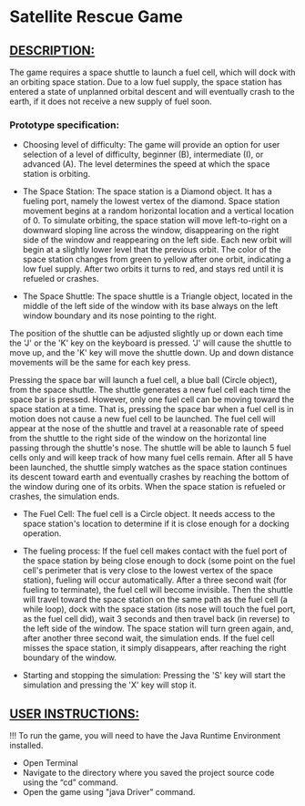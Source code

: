 # Satellite Rescue Game

## <ins>DESCRIPTION:</ins>
The game requires a space shuttle to launch a fuel cell, which will dock with an orbiting space station. Due to a low fuel supply, the space station has entered a state of unplanned orbital descent and will eventually crash to the earth, if it does not receive a new supply of fuel soon.

### Prototype specification: 
- Choosing level of difficulty: The game will provide an option for user selection of a level of difficulty, beginner (B), intermediate (I), or advanced (A). The level determines the speed at which the space station is orbiting.

- The Space Station: The space station is a Diamond object. It has a fueling port, namely the lowest vertex of the diamond. Space station movement begins at a random horizontal location and a vertical location of 0. To simulate orbiting, the space station will move left-to-right on a downward sloping line across the window, disappearing on the right side of the window and reappearing on the left side. Each new orbit will begin at a slightly lower level that the previous orbit. The color of the space station changes from green to yellow after one orbit, indicating a low fuel supply. After two orbits it turns to red, and stays red until it is refueled or crashes.

- The Space Shuttle: The space shuttle is a Triangle object, located in the middle of the left side of the window with its base always on the left window boundary and its nose pointing to the right.

The position of the shuttle can be adjusted slightly up or down each time the 'J' or the 'K' key on the keyboard is pressed. 'J' will cause the shuttle to move up, and the 'K' key will move the shuttle down. Up and down distance movements will be the same for each key press.

Pressing the space bar will launch a fuel cell, a blue ball (Circle object), from the space shuttle. The shuttle generates a new fuel cell each time the space bar is pressed. However, only one fuel cell can be moving toward the space station at a time. That is, pressing the space bar when a fuel cell is in motion does not cause a new fuel cell to be launched. The fuel cell will appear at the nose of the shuttle and travel at a reasonable rate of speed from the shuttle to the right side of the window on the horizontal line passing through the shuttle's nose. The shuttle will be able to launch 5 fuel cells only and will keep track of how many fuel cells remain. After all 5 have been launched, the shuttle simply watches as the space station continues its descent toward earth and eventually crashes by reaching the bottom of the window during one of its orbits. When the space station is refueled or crashes, the simulation ends. 

- The Fuel Cell: The fuel cell is a Circle object. It needs access to the space station's location to determine if it is close enough for a docking operation.

- The fueling process: If the fuel cell makes contact with the fuel port of the space station by being close enough to dock (some point on the fuel cell's perimeter that is very close to the lowest vertex of the space station), fueling will occur automatically. After a three second wait (for fueling to terminate), the fuel cell will become invisible. Then the shuttle will travel toward the space station on the same path as the fuel cell (a while loop), dock with the space station (its nose will touch the fuel port, as the fuel cell did), wait 3 seconds and then travel back (in reverse) to the left side of the window. The space station will turn green again, and, after another three second wait, the simulation ends. If the fuel cell misses the space station, it simply disappears, after reaching the right boundary of the window. 

- Starting and stopping the simulation: Pressing the 'S' key will start the simulation and pressing the 'X' key will stop it.

## <ins>USER INSTRUCTIONS:</ins>
!!! To run the game, you will need to have the Java Runtime Environment installed.
- Open Terminal
- Navigate to the directory where you saved the project source code using the “cd” command.
- Open the game using "java Driver" command.

